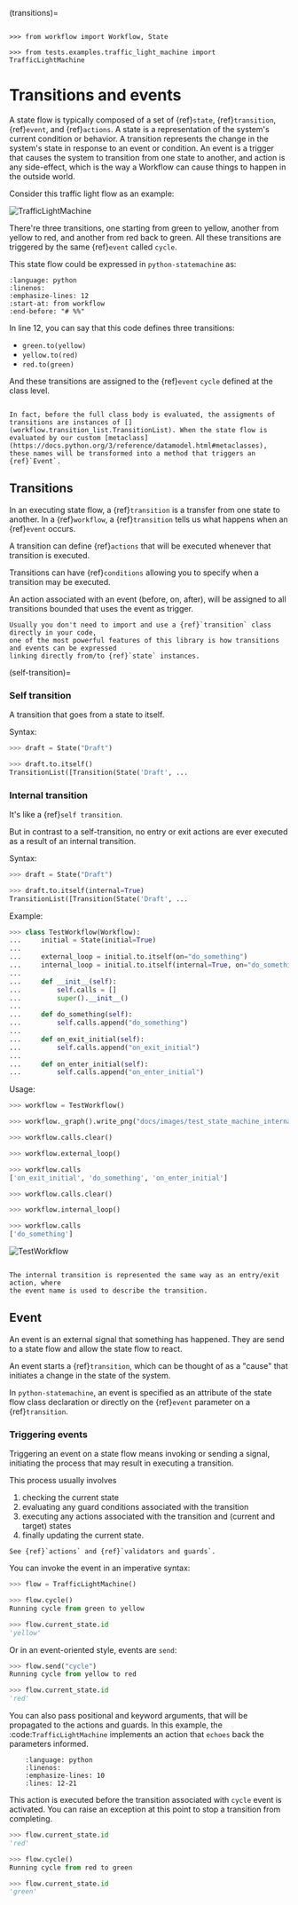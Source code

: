 (transitions)=

```{testsetup}

>>> from workflow import Workflow, State

>>> from tests.examples.traffic_light_machine import TrafficLightMachine

```

# Transitions and events

A state flow is typically composed of a set of {ref}`state`, {ref}`transition`, {ref}`event`,
and {ref}`actions`. A state is a representation of the system's current condition or behavior.
A transition represents the change in the system's state in response to an event or condition.
An event is a trigger that causes the system to transition from one state to another, and action
is any side-effect, which is the way a Workflow can cause things to happen in the
outside world.


Consider this traffic light flow as an example:

![TrafficLightMachine](images/traffic_light_machine.png)


There're three transitions, one starting from green to yellow, another from
yellow to red, and another from red back to green. All these transitions
are triggered by the same {ref}`event` called `cycle`.

This state flow could be expressed in `python-statemachine` as:

```{literalinclude} ../tests/examples/traffic_light_machine.py
:language: python
:linenos:
:emphasize-lines: 12
:start-at: from workflow
:end-before: "# %%"
```

In line 12, you can say that this code defines three transitions:

* `green.to(yellow)`
* `yellow.to(red)`
* `red.to(green)`

And these transitions are assigned to the {ref}`event` `cycle` defined at the class level.

```{note}

In fact, before the full class body is evaluated, the assigments of transitions are instances of [](workflow.transition_list.TransitionList). When the state flow is evaluated by our custom [metaclass](https://docs.python.org/3/reference/datamodel.html#metaclasses), these names will be transformed into a method that triggers an {ref}`Event`.

```

## Transitions

In an executing state flow, a {ref}`transition` is a transfer from one state to another. In a {ref}`workflow`, a {ref}`transition` tells us what happens when an {ref}`event` occurs.


A transition can define {ref}`actions` that will be executed whenever that transition
is executed.

Transitions can have {ref}`conditions` allowing you to specify when a
transition may be executed.

An action associated with an event (before, on, after), will be assigned to all transitions
bounded that uses the event as trigger.


```{hint}
Usually you don't need to import and use a {ref}`transition` class directly in your code,
one of the most powerful features of this library is how transitions and events can be expressed
linking directly from/to {ref}`state` instances.
```

(self-transition)=

### Self transition

A transition that goes from a state to itself.

Syntax:

```py
>>> draft = State("Draft")

>>> draft.to.itself()
TransitionList([Transition(State('Draft', ...

```

### Internal transition

It's like a {ref}`self transition`.

But in contrast to a self-transition, no entry or exit actions are ever executed as a result of an internal transition.


Syntax:

```py
>>> draft = State("Draft")

>>> draft.to.itself(internal=True)
TransitionList([Transition(State('Draft', ...

```

Example:

```py
>>> class TestWorkflow(Workflow):
...     initial = State(initial=True)
...
...     external_loop = initial.to.itself(on="do_something")
...     internal_loop = initial.to.itself(internal=True, on="do_something")
...
...     def __init__(self):
...         self.calls = []
...         super().__init__()
...
...     def do_something(self):
...         self.calls.append("do_something")
...
...     def on_exit_initial(self):
...         self.calls.append("on_exit_initial")
...
...     def on_enter_initial(self):
...         self.calls.append("on_enter_initial")

```
Usage:

```py
>>> workflow = TestWorkflow()

>>> workflow._graph().write_png("docs/images/test_state_machine_internal.png")

>>> workflow.calls.clear()

>>> workflow.external_loop()

>>> workflow.calls
['on_exit_initial', 'do_something', 'on_enter_initial']

>>> workflow.calls.clear()

>>> workflow.internal_loop()

>>> workflow.calls
['do_something']

```

![TestWorkflow](images/test_state_machine_internal.png)

```{note}

The internal transition is represented the same way as an entry/exit action, where
the event name is used to describe the transition.

```


## Event

An event is an external signal that something has happened.
They are send to a state flow and allow the state flow to react.

An event starts a {ref}`transition`, which can be thought of as a "cause" that
initiates a change in the state of the system.

In `python-statemachine`, an event is specified as an attribute of the state flow class declaration or directly on the {ref}`event` parameter on a {ref}`transition`.

### Triggering events

Triggering an event on a state flow means invoking or sending a signal, initiating the
process that may result in executing a transition.

This process usually involves

1. checking the current state
1. evaluating any guard conditions
associated with the transition
1. executing any actions associated with the transition and (current and target) states
1. finally updating the current state.

```{seealso}
See {ref}`actions` and {ref}`validators and guards`.
```


You can invoke the event in an imperative syntax:

```py
>>> flow = TrafficLightMachine()

>>> flow.cycle()
Running cycle from green to yellow

>>> flow.current_state.id
'yellow'

```

Or in an event-oriented style, events are `send`:

```py
>>> flow.send("cycle")
Running cycle from yellow to red

>>> flow.current_state.id
'red'

```

You can also pass positional and keyword arguments, that will be propagated
to the actions and guards. In this example, the :code:`TrafficLightMachine` implements
an action that `echoes` back the parameters informed.

```{literalinclude} ../tests/examples/traffic_light_machine.py
    :language: python
    :linenos:
    :emphasize-lines: 10
    :lines: 12-21
```


This action is executed before the transition associated with `cycle` event is activated.
You can raise an exception at this point to stop a transition from completing.

```py
>>> flow.current_state.id
'red'

>>> flow.cycle()
Running cycle from red to green

>>> flow.current_state.id
'green'

```
